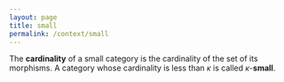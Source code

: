```yaml
---
layout: page
title: small
permalink: /context/small
---
```

The **cardinality** of a small category is the cardinality of the set of its morphisms. A category whose cardinality is less than $\kappa$ is called $\kappa$-**small**.
